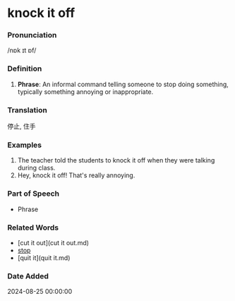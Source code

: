 # knock it off
### Pronunciation
/nɒk ɪt ɒf/
### Definition
1. **Phrase**: An informal command telling someone to stop doing something, typically something annoying or inappropriate.
### Translation
停止, 住手
### Examples
1. The teacher told the students to knock it off when they were talking during class.
2. Hey, knock it off! That's really annoying.
### Part of Speech
- Phrase
### Related Words
- [cut it out](cut it out.md)
- [stop](stop.md)
- [quit it](quit it.md)
### Date Added
2024-08-25 00:00:00